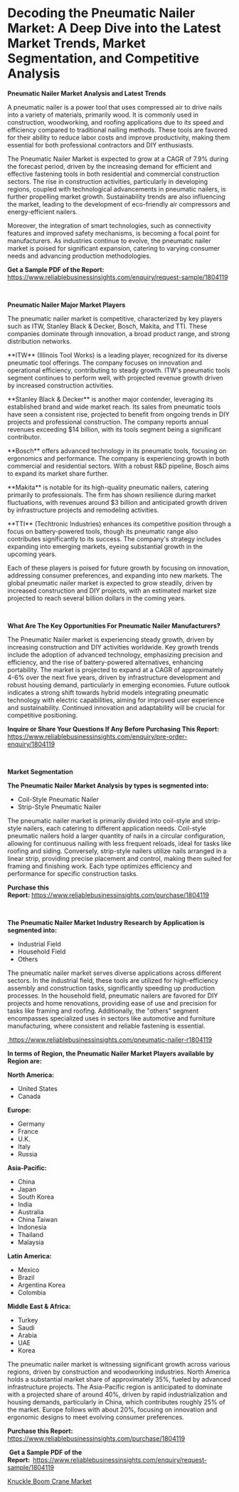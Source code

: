<p><h1>Decoding the Pneumatic Nailer Market: A Deep Dive into the Latest Market Trends, Market Segmentation, and Competitive Analysis</h1></p><p><strong>Pneumatic Nailer Market Analysis and Latest Trends</strong></p>
<p><p>A pneumatic nailer is a power tool that uses compressed air to drive nails into a variety of materials, primarily wood. It is commonly used in construction, woodworking, and roofing applications due to its speed and efficiency compared to traditional nailing methods. These tools are favored for their ability to reduce labor costs and improve productivity, making them essential for both professional contractors and DIY enthusiasts.</p><p>The Pneumatic Nailer Market is expected to grow at a CAGR of 7.9% during the forecast period, driven by the increasing demand for efficient and effective fastening tools in both residential and commercial construction sectors. The rise in construction activities, particularly in developing regions, coupled with technological advancements in pneumatic nailers, is further propelling market growth. Sustainability trends are also influencing the market, leading to the development of eco-friendly air compressors and energy-efficient nailers. </p><p>Moreover, the integration of smart technologies, such as connectivity features and improved safety mechanisms, is becoming a focal point for manufacturers. As industries continue to evolve, the pneumatic nailer market is poised for significant expansion, catering to varying consumer needs and advancing production methodologies.</p></p>
<p><strong>Get a Sample PDF of the Report:&nbsp;</strong> <a href="https://www.reliablebusinessinsights.com/enquiry/request-sample/1804119?utm_campaign=2330&utm_medium=2&utm_source=Github&utm_content=ia&utm_term=19022025&utm_id=pneumatic-nailer">https://www.reliablebusinessinsights.com/enquiry/request-sample/1804119</a></p>
<p>&nbsp;</p>
<p><strong>Pneumatic Nailer Major Market Players</strong></p>
<p><p>The pneumatic nailer market is competitive, characterized by key players such as ITW, Stanley Black & Decker, Bosch, Makita, and TTI. These companies dominate through innovation, a broad product range, and strong distribution networks.</p><p>**ITW** (Illinois Tool Works) is a leading player, recognized for its diverse pneumatic tool offerings. The company focuses on innovation and operational efficiency, contributing to steady growth. ITW's pneumatic tools segment continues to perform well, with projected revenue growth driven by increased construction activities.</p><p>**Stanley Black & Decker** is another major contender, leveraging its established brand and wide market reach. Its sales from pneumatic tools have seen a consistent rise, projected to benefit from ongoing trends in DIY projects and professional construction. The company reports annual revenues exceeding $14 billion, with its tools segment being a significant contributor.</p><p>**Bosch** offers advanced technology in its pneumatic tools, focusing on ergonomics and performance. The company is experiencing growth in both commercial and residential sectors. With a robust R&D pipeline, Bosch aims to expand its market share further.</p><p>**Makita** is notable for its high-quality pneumatic nailers, catering primarily to professionals. The firm has shown resilience during market fluctuations, with revenues around $3 billion and anticipated growth driven by infrastructure projects and remodeling activities.</p><p>**TTI** (Techtronic Industries) enhances its competitive position through a focus on battery-powered tools, though its pneumatic range also contributes significantly to its success. The company's strategy includes expanding into emerging markets, eyeing substantial growth in the upcoming years.</p><p>Each of these players is poised for future growth by focusing on innovation, addressing consumer preferences, and expanding into new markets. The global pneumatic nailer market is expected to grow steadily, driven by increased construction and DIY projects, with an estimated market size projected to reach several billion dollars in the coming years.</p></p>
<p>&nbsp;</p>
<p><strong>What Are The Key Opportunities For Pneumatic Nailer Manufacturers?</strong></p>
<p><p>The Pneumatic Nailer market is experiencing steady growth, driven by increasing construction and DIY activities worldwide. Key growth trends include the adoption of advanced technology, emphasizing precision and efficiency, and the rise of battery-powered alternatives, enhancing portability. The market is projected to expand at a CAGR of approximately 4-6% over the next five years, driven by infrastructure development and robust housing demand, particularly in emerging economies. Future outlook indicates a strong shift towards hybrid models integrating pneumatic technology with electric capabilities, aiming for improved user experience and sustainability. Continued innovation and adaptability will be crucial for competitive positioning.</p></p>
<p><strong>Inquire or Share Your Questions If Any Before Purchasing This Report:</strong> <a href="https://www.reliablebusinessinsights.com/enquiry/pre-order-enquiry/1804119?utm_campaign=2330&utm_medium=2&utm_source=Github&utm_content=ia&utm_term=19022025&utm_id=pneumatic-nailer">https://www.reliablebusinessinsights.com/enquiry/pre-order-enquiry/1804119</a></p>
<p>&nbsp;</p>
<p><strong>Market Segmentation</strong></p>
<p><strong>The Pneumatic Nailer Market Analysis by types is segmented into:</strong></p>
<p><ul><li>Coil-Style Pneumatic Nailer</li><li>Strip-Style Pneumatic Nailer</li></ul></p>
<p><p>The pneumatic nailer market is primarily divided into coil-style and strip-style nailers, each catering to different application needs. Coil-style pneumatic nailers hold a larger quantity of nails in a circular configuration, allowing for continuous nailing with less frequent reloads, ideal for tasks like roofing and siding. Conversely, strip-style nailers utilize nails arranged in a linear strip, providing precise placement and control, making them suited for framing and finishing work. Each type optimizes efficiency and performance for specific construction tasks.</p></p>
<p><strong>Purchase this Report:&nbsp;</strong><a href="https://www.reliablebusinessinsights.com/purchase/1804119?utm_campaign=2330&utm_medium=2&utm_source=Github&utm_content=ia&utm_term=19022025&utm_id=pneumatic-nailer">https://www.reliablebusinessinsights.com/purchase/1804119</a></p>
<p>&nbsp;</p>
<p><strong>The Pneumatic Nailer Market Industry Research by Application is segmented into:</strong></p>
<p><ul><li>Industrial Field</li><li>Household Field</li><li>Others</li></ul></p>
<p><p>The pneumatic nailer market serves diverse applications across different sectors. In the industrial field, these tools are utilized for high-efficiency assembly and construction tasks, significantly speeding up production processes. In the household field, pneumatic nailers are favored for DIY projects and home renovations, providing ease of use and precision for tasks like framing and roofing. Additionally, the "others" segment encompasses specialized uses in sectors like automotive and furniture manufacturing, where consistent and reliable fastening is essential.</p></p>
<p><a href="https://www.reliablebusinessinsights.com/pneumatic-nailer-r1804119?utm_campaign=2330&utm_medium=2&utm_source=Github&utm_content=ia&utm_term=19022025&utm_id=pneumatic-nailer">&nbsp;https://www.reliablebusinessinsights.com/pneumatic-nailer-r1804119</a></p>
<p><strong>In terms of Region, the Pneumatic Nailer Market Players available by Region are:</strong></p>
<p>
    <p> <strong> North America: </strong>
        <ul>
            <li>United States</li>
            <li>Canada</li>
        </ul>
        </p> 
    <p> <strong> Europe: </strong>
        <ul>
            <li>Germany</li>
            <li>France</li>
            <li>U.K.</li>
            <li>Italy</li>
            <li>Russia</li>
        </ul>
        </p> 
    <p> <strong> Asia-Pacific: </strong>
        <ul>
            <li>China</li>
            <li>Japan</li>
            <li>South Korea</li>
            <li>India</li>
            <li>Australia</li>
            <li>China Taiwan</li>
            <li>Indonesia</li>
            <li>Thailand</li>
            <li>Malaysia</li>
        </ul>
        </p> 
    <p> <strong> Latin America: </strong>
        <ul>
            <li>Mexico</li>
            <li>Brazil</li>
            <li>Argentina Korea</li>
            <li>Colombia</li>
        </ul>
        </p> 
    <p> <strong> Middle East & Africa: </strong>
        <ul>
            <li>Turkey</li>
            <li>Saudi</li>
            <li>Arabia</li>
            <li>UAE</li>
            <li>Korea</li>
        </ul>
    </p>
    </p>
<p><p>The pneumatic nailer market is witnessing significant growth across various regions, driven by construction and woodworking industries. North America holds a substantial market share of approximately 35%, fueled by advanced infrastructure projects. The Asia-Pacific region is anticipated to dominate with a projected share of around 40%, driven by rapid industrialization and housing demands, particularly in China, which contributes roughly 25% of the market. Europe follows with about 20%, focusing on innovation and ergonomic designs to meet evolving consumer preferences.</p></p>
<p><strong>Purchase this Report: </strong><a href="https://www.reliablebusinessinsights.com/purchase/1804119?utm_campaign=2330&utm_medium=2&utm_source=Github&utm_content=ia&utm_term=19022025&utm_id=pneumatic-nailer">https://www.reliablebusinessinsights.com/purchase/1804119</a></p>
<p>&nbsp;<strong>Get a Sample PDF of the Report:&nbsp;&nbsp;</strong><a href="https://www.reliablebusinessinsights.com/enquiry/request-sample/1804119?utm_campaign=2330&utm_medium=2&utm_source=Github&utm_content=ia&utm_term=19022025&utm_id=pneumatic-nailer">https://www.reliablebusinessinsights.com/enquiry/request-sample/1804119</a></p>
<p><strong></strong></p>
<p><p><a href="https://github.com/ulyssacrayne00231/Market-Research-Report-List-1/blob/main/knuckle-boom-crane-market.md?utm_campaign=2330&utm_medium=2&utm_source=Github&utm_content=ia&utm_term=19022025&utm_id=pneumatic-nailer">Knuckle Boom Crane Market</a></p></p>